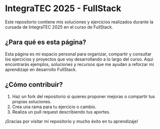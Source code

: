 # IntegraTEC 2025 - FullStack

Este repositorio contiene mis soluciones y ejercicios realizados durante la cursada de IntegraTEC 2025 en el curso de FullStack.

## ¿Para qué es esta página?

Esta página es mi espacio personal para organizar, compartir y consultar los ejercicios y proyectos que voy desarrollando a lo largo del curso. Aquí encontrarás ejemplos, soluciones y recursos que me ayudan a reforzar mi aprendizaje en desarrollo FullStack.

## ¿Cómo contribuir?

1. Haz un fork del repositorio si quieres proponer mejoras o compartir tus propias soluciones.
2. Crea una rama para tu ejercicio o cambio.
3. Realiza un pull request describiendo tus aportes.

¡Gracias por visitar mi repositorio y mucho éxito en tu aprendizaje!
